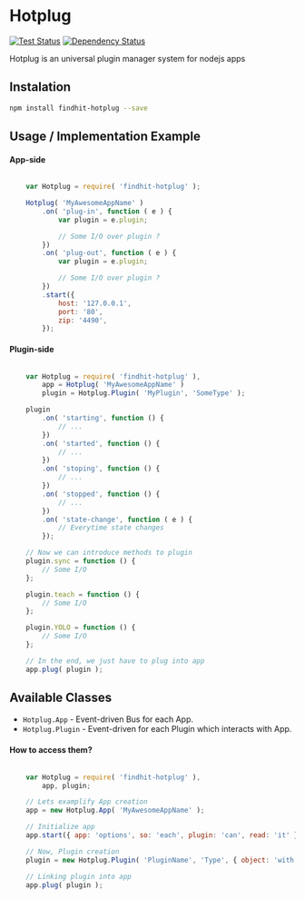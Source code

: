 # Hotplug 

[![Test Status](http://strider.findhit.com/findhit/findhit-hotplug/badge)](http://strider.findhit.com/findhit/findhit-hotplug) [![Dependency Status](https://david-dm.org/findhit/findhit-hotplug.svg)](https://david-dm.org/findhit/findhit-hotplug)

Hotplug is an universal plugin manager system for nodejs apps

Instalation
-----------

```bash
npm install findhit-hotplug --save
```

Usage / Implementation Example
------------------------------

#### App-side

```js

	var Hotplug = require( 'findhit-hotplug' );

	Hotplug( 'MyAwesomeAppName' )
		.on( 'plug-in', function ( e ) {
			var plugin = e.plugin;

			// Some I/O over plugin ?
		})
		.on( 'plug-out', function ( e ) {
			var plugin = e.plugin;

			// Some I/O over plugin ?
		})
		.start({
			host: '127.0.0.1',
			port: '80',
			zip: '4490',
		});

```

#### Plugin-side

```js

	var Hotplug = require( 'findhit-hotplug' ),
		app = Hotplug( 'MyAwesomeAppName' )
		plugin = Hotplug.Plugin( 'MyPlugin', 'SomeType' );

	plugin
		.on( 'starting', function () {
			// ...
		})
		.on( 'started', function () {
			// ...
		})
		.on( 'stoping', function () {
			// ...
		})
		.on( 'stopped', function () {
			// ...
		})
		.on( 'state-change', function ( e ) {
			// Everytime state changes
		});

	// Now we can introduce methods to plugin
	plugin.sync = function () {
		// Some I/O
	};

	plugin.teach = function () {
		// Some I/O
	};

	plugin.YOLO = function () {
		// Some I/O
	};

	// In the end, we just have to plug into app
	app.plug( plugin );

```

Available Classes
-----------------

* `Hotplug.App` - Event-driven Bus for each App.
* `Hotplug.Plugin` - Event-driven for each Plugin which interacts with App.

#### How to access them?

```js

	var Hotplug = require( 'findhit-hotplug' ),
		app, plugin;

	// Lets examplify App creation
	app = new Hotplug.App( 'MyAwesomeAppName' );

	// Initialize app
	app.start({ app: 'options', so: 'each', plugin: 'can', read: 'it' });

	// Now, Plugin creation
	plugin = new Hotplug.Plugin( 'PluginName', 'Type', { object: 'with', plugin: 'data' });

	// Linking plugin into app
	app.plug( plugin );

```

